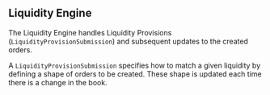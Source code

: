 ## Liquidity Engine

The Liquidity Engine handles Liquidity Provisions
(`LiquidityProvisionSubmission`) and subsequent updates to the created orders.


A `LiquidityProvisionSubmission` specifies how to match a given liquidity by defining a shape of orders to be created.
These shape is updated each time there is a change in the book.
